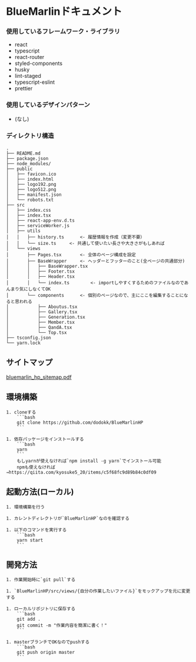 # BlueMarlinドキュメント

### 使用しているフレームワーク・ライブラリ

- react
- typescript
- react-router
- styled-components
- husky
- lint-staged
- typescript-eslint
- prettier

### 使用しているデザインパターン

- (なし)

### ディレクトリ構造

```
.
├── README.md
├── package.json
├── node_modules/
├── public
│   ├── favicon.ico
│   ├── index.html
│   ├── logo192.png
│   ├── logo512.png
│   ├── manifest.json
│   └── robots.txt
├── src
│   ├── index.css
│   ├── index.tsx
│   ├── react-app-env.d.ts
│   ├── serviceWorker.js
│   ├── utils
│   │   ├── history.ts      <- 履歴情報を作成（変更不要）
│   │   └── size.ts     <- 共通して使いたい長さや大きさがもしあれば
│   └── views
│       ├── Pages.tsx       <- 全体のページ構成を設定
│       ├── BaseWrapper     <- ヘッダーとフッターのこと(全ページの共通部分)
│       │   ├── BaseWrapper.tsx
│       │   ├── Footer.tsx
│       │   ├── Header.tsx
│       │   └── index.ts        <- importしやすくするためのファイルなのであんまり気にしなくてOK
│       └── components      <- 個別のページなので、主にここを編集することになると思われる
│           ├── Aboutus.tsx
│           ├── Gallery.tsx
│           ├── Generation.tsx
│           ├── Member.tsx
│           ├── QandA.tsx
│           └── Top.tsx
├── tsconfig.json
└── yarn.lock
```

## サイトマップ

[bluemarlin_hp_sitemap.pdf](https://github.com/dodokk/BlueMarlinHP/files/4363243/bluemarlin_hp_sitemap.pdf)

## 環境構築

    1. cloneする
        ```bash
        git clone https://github.com/dodokk/BlueMarlinHP
        ```

    1. 依存パッケージをインストールする
        ```bash
        yarn
        ```
        もしyarnが使えなければ`npm install -g yarn`でインストール可能  
        npmも使えなければ→https://qiita.com/kyosuke5_20/items/c5f68fc9d89b84c0df09

## 起動方法(ローカル)

    1. 環境構築を行う
    
    1. カレントディレクトリが`BlueMarlinHP`なのを確認する
    
    1. 以下のコマンドを実行する
        ```bash
        yarn start
        ```

## 開発方法

    1. 作業開始時に`git pull`する
    
    1. `BlueMarlinHP/src/views/{自分の作業したいファイル}`をモックアップを元に変更する
    
    1. ローカルリポジトリに保存する
        ```bash
        git add .
        git commit -m "作業内容を簡潔に書く！"
        ```
        
    1. masterブランチでOKなのでpushする
        ```bash
        git push origin master
        ```
